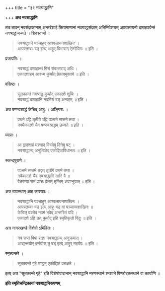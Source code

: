 +++
title = "३९ नवश्राद्धानि"

+++
**अथ नवश्राद्धानि**

तत्र तावन् नवसंज्ञकानाम् अन्तर्दशाहे क्रियमाणानां नवश्राद्धसंज्ञाम् अभिनिवेशयन्न् आश्वलायनो दशाहपर्यन्तं नवश्राद्धं मन्यते । शिवस्वामी ।

> नवश्राद्धानि पञ्चाहुर् आश्वलायनशाखिनः ।  
> आपस्तम्बाः षड् इत्य् आहुर् विभाषाम् ऐतरेयिणः ॥ इति ।

प्रजापतिः ।

> नवश्राद्धं दशाहान्तं मिश्रं संवत्सराद् अधि ।  
> एकादशाहम् आरभ्य कुर्यात् प्रेतत्वमुक्तये ॥ इति ।

वसिष्ठः ।

> सूतकान्तं नवश्राद्धं कुर्याद् एकादशे शुचिः ।  
> नवश्राद्धं दशाहानि नवमिश्रं षड् अन्वहम् ॥ इति ।

अत्र षण्णवश्राद्धं केचिद् आहुः । अङ्गिराः ।

> प्रथमे ऽह्नि तृतीये ऽह्नि पञ्चमे सप्तमे तथा ।  
> नवमैकादशे चैव षण्णवश्राद्धम् उच्यते ॥ इति ।

व्यासः ।

> आ द्वादशाहं मरणाद् विषमेषु दिनेषु षट् ।  
> नवश्राद्धान्य् अनुतिष्ठेद् एकोद्दिष्टविधानतः ॥ इति ।

स्कन्दपुराणे ।

> पञ्चमे सप्तमे तद्वत् तृतीये प्रथमे तथा ।  
> नवैकादशे चैव नवश्राद्धानि तानि वै ॥  
> वैतरण्या समं प्राप्तः प्रेतस् तृप्तिम् अवाप्नुयात् ॥ इति ।

अत्र व्यवस्थाम् आह काश्यपः ।

> नवश्राद्धानि पञ्चाहुर् आश्वलायनशाखिनः ।  
> आपस्तम्बाः षड् इत्य् आहुः षड् वा पञ्चान्यशाखिनः ॥  
> केचित् पञ्चैव नवमं भवेद् अन्तरितं यदि ।  
> एकादशे ऽह्नि तत् कुर्याद् इति स्मृतिकृतो विदुः ॥ इति ।

अत्र नागरखण्डे विशेषो ऽभिहितः ।

> नव सप्त विषां राज्ञां नवश्राद्धान्य् अनुक्रमात् ।  
> आद्यन्तयोर् वर्णयोस् तु षड् इत्य् आहुर् महर्षयः ॥ इति ।

स्मृत्यन्तरे ।

> सूतकान्ते गृहे श्राद्धम् एकोद्दिष्टं प्रचक्षते ।

इत्य् अत्र "सूतकान्ते गृहे" इति विशेषोपादानान् नवश्राद्धानि मरणस्थाने श्मशाने पिण्डोदकस्थाने वा कार्याणि ॥

**इति स्मृतिचन्द्रिकायां नवश्राद्धनिरूपणम्**
